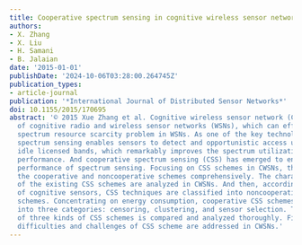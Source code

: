 ```yaml
---
title: Cooperative spectrum sensing in cognitive wireless sensor networks
authors:
- X. Zhang
- X. Liu
- H. Samani
- B. Jalaian
date: '2015-01-01'
publishDate: '2024-10-06T03:28:00.264745Z'
publication_types:
- article-journal
publication: '*International Journal of Distributed Sensor Networks*'
doi: 10.1155/2015/170695
abstract: '© 2015 Xue Zhang et al. Cognitive wireless sensor network (CWSN) is a combination
  of cognitive radio and wireless sensor networks (WSNs), which can effectively solve
  spectrum resource scarcity problem in WSNs. As one of the key technologies in CWSNs,
  spectrum sensing enables sensors to detect and opportunistic access underutilized
  idle licensed bands, which remarkably improves the spectrum utilization and system
  performance. And cooperative spectrum sensing (CSS) has emerged to enhance detection
  performance of spectrum sensing. Focusing on CSS schemes in CWSNs, this paper explores
  the cooperative and noncooperative schemes comprehensively. The characteristics
  of the existing CSS schemes are analyzed in CWSNs. And then, according to the behavior
  of cognitive sensors, CSS techniques are classified into noncooperative and cooperative
  schemes. Concentrating on energy consumption, cooperative CSS schemes are classified
  into three categories: censoring, clustering, and sensor selection. The performance
  of three kinds of CSS schemes is compared and analyzed thoroughly. Finally, the
  difficulties and challenges of CSS scheme are addressed in CWSNs.'
---
```

